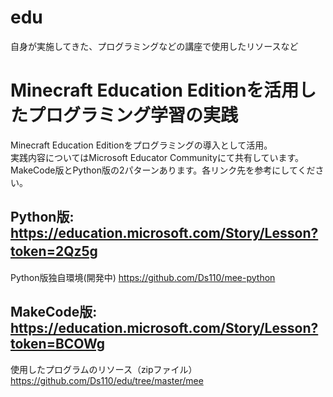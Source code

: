 # edu
自身が実施してきた、プログラミングなどの講座で使用したリソースなど

# Minecraft Education Editionを活用したプログラミング学習の実践
Minecraft Education Editionをプログラミングの導入として活用。  
実践内容についてはMicrosoft Educator Communityにて共有しています。  
MakeCode版とPython版の2パターンあります。各リンク先を参考にしてください。  

## Python版: https://education.microsoft.com/Story/Lesson?token=2Qz5g  　

Python版独自環境(開発中)
https://github.com/Ds110/mee-python

## MakeCode版: https://education.microsoft.com/Story/Lesson?token=BCOWg 

使用したプログラムのリソース（zipファイル）  
https://github.com/Ds110/edu/tree/master/mee
